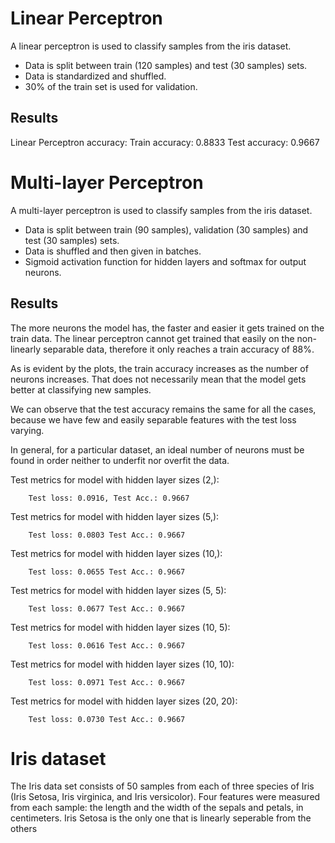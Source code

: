 # Linear Perceptron

A linear perceptron is used to classify samples from the iris dataset.

- Data is split between train (120 samples) and test (30 samples) sets.
- Data is standardized and shuffled.
- 30% of the train set is used for validation.

## Results

Linear Perceptron accuracy:
    Train accuracy: 0.8833
    Test accuracy: 0.9667

# Multi-layer Perceptron

A multi-layer perceptron is used to classify samples from the iris dataset.

- Data is split between train (90 samples), validation (30 samples) and test (30 samples) sets.
- Data is shuffled and then given in batches.
- Sigmoid activation function for hidden layers and softmax for output neurons.

## Results

The more neurons the model has, the faster and easier it gets trained on the train data.
The linear perceptron cannot get trained that easily on the non-linearly separable data, therefore
it only reaches a train accuracy of 88%.

As is evident by the plots, the train accuracy increases as the number of neurons increases.
That does not necessarily mean that the model gets better at classifying new samples.

We can observe that the test accuracy remains the same for all the cases, because we have few and
easily separable features with the test loss varying.

In general, for a particular dataset, an ideal number of neurons must be found in order neither to
underfit nor overfit the data.

Test metrics for model with hidden layer sizes (2,):

        Test loss: 0.0916, Test Acc.: 0.9667

Test metrics for model with hidden layer sizes (5,):

        Test loss: 0.0803 Test Acc.: 0.9667

Test metrics for model with hidden layer sizes (10,):

        Test loss: 0.0655 Test Acc.: 0.9667

Test metrics for model with hidden layer sizes (5, 5):

        Test loss: 0.0677 Test Acc.: 0.9667    

Test metrics for model with hidden layer sizes (10, 5):

        Test loss: 0.0616 Test Acc.: 0.9667    

Test metrics for model with hidden layer sizes (10, 10):

        Test loss: 0.0971 Test Acc.: 0.9667    

Test metrics for model with hidden layer sizes (20, 20):

        Test loss: 0.0730 Test Acc.: 0.9667  

# Iris dataset

The Iris data set consists of 50 samples from each of three species of Iris (Iris Setosa, Iris virginica, and Iris versicolor).
Four features were measured from each sample: the length and the width of the sepals and petals, in centimeters.
Iris Setosa is the only one that is linearly seperable from the others
